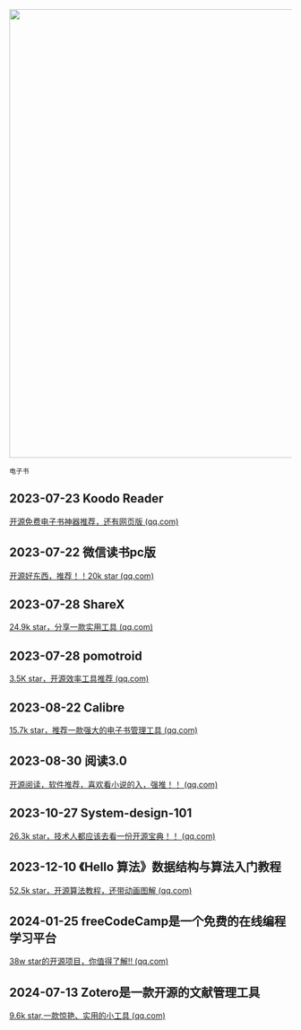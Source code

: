 <img src="https://img.picui.cn/free/2024/10/15/670e07de8c1a1.png" width="800" />  

<small>电子书</small>


## 2023-07-23 Koodo Reader 

[开源免费电子书神器推荐，还有网页版 (qq.com)](https://mp.weixin.qq.com/s?__biz=MzU4MjY3Mzc3OQ==&mid=2247486656&idx=1&sn=5499a53d86637a3d8a0ac178168da68d&chksm=fdb5f8dccac271cabb18e768a0a97139f13ef1c3f312ad2a4a6f621d4f2180fe32b106b5a312&token=1471711010&lang=zh_CN#rd)

## 2023-07-22  微信读书pc版

[开源好东西，推荐！！20k star (qq.com)](https://mp.weixin.qq.com/s?__biz=MzU4MjY3Mzc3OQ==&mid=2247486627&idx=4&sn=166efa7b330e3fdefc54e2ea492a0215&chksm=fdb5f8bfcac271a933e3383bc92eacd191bc48f4698a53f10323886a658ada0ab8e189517268&token=1471711010&lang=zh_CN#rd)

## 2023-07-28 ShareX

[24.9k star，分享一款实用工具 (qq.com)](https://mp.weixin.qq.com/s?__biz=MzU4MjY3Mzc3OQ==&mid=2247486773&idx=2&sn=b81778dac47892767fdad80bfc949925&chksm=fdb5f929cac2703f380b89096b30669777508e370c23c0810d06d0a442f6a72bfdaa32bd0129&token=1471711010&lang=zh_CN#rd)

## 2023-07-28 pomotroid

[3.5K star，开源效率工具推荐 (qq.com)](https://mp.weixin.qq.com/s?__biz=MzU4MjY3Mzc3OQ==&mid=2247486773&idx=1&sn=d7bc8d215be5570702a8cfda5a02bea1&chksm=fdb5f929cac2703f0d0276a48d986069b621661f911549576135514564a7cd882de24d516fcb&token=1471711010&lang=zh_CN#rd)

## 2023-08-22 Calibre

[15.7k star，推荐一款强大的电子书管理工具](https://mp.weixin.qq.com/s?__biz=MzU4MjY3Mzc3OQ==&mid=2247487346&idx=2&sn=4820a9d86ea850df748dc61198d2b79f&chksm=fdb5fb6ecac272786df1e646b403e7d7c009e4ddd4e91d8edf1f1079e2c3cdd9acc2ca181b67&token=1471711010&lang=zh_CN#rd)[ (qq.com)](https://mp.weixin.qq.com/s?__biz=MzU4MjY3Mzc3OQ==&mid=2247487346&idx=2&sn=4820a9d86ea850df748dc61198d2b79f&chksm=fdb5fb6ecac272786df1e646b403e7d7c009e4ddd4e91d8edf1f1079e2c3cdd9acc2ca181b67&token=1471711010&lang=zh_CN#rd)

## 2023-08-30 阅读3.0

[开源阅读，软件推荐，喜欢看小说的入，强推！！ (qq.com)](https://mp.weixin.qq.com/s?__biz=MzU4MjY3Mzc3OQ==&mid=2247487526&idx=3&sn=95607dd436bcdc7a5e34922709fa9833&chksm=fdb5e43acac26d2c21f6e1f8bcd3f9d989ce697c6dd918eb2c5eb24f91539029351af75f06d6&token=1471711010&lang=zh_CN#rd)

## 2023-10-27 System-design-101 

[26.3k star，技术人都应该去看一份开源宝典！！ (qq.com)](https://mp.weixin.qq.com/s?__biz=MzU4MjY3Mzc3OQ==&mid=2247488912&idx=1&sn=6b5009ab39153ea9e3f7525917018869&chksm=fdb5e18ccac2689aa3c097c1046074ea9408009d9c079eb984339c8f5fc4963ce2a168b0a7c6&token=1471711010&lang=zh_CN#rd)

## 2023-12-10 《Hello 算法》数据结构与算法入门教程

[52.5k star，开源算法教程，还带动画图解 (qq.com)](https://mp.weixin.qq.com/s?__biz=MzU4MjY3Mzc3OQ==&mid=2247489522&idx=2&sn=53faadd5dc697bda05eded1bc29c25e3&chksm=fdb5e3eecac26af83de84664fb45ccc1cc68fca53cb6be209c98da9a34eebf183170d2219153&token=1471711010&lang=zh_CN#rd)

## 2024-01-25 freeCodeCamp是一个免费的在线编程学习平台

[38w star的开源项目，你值得了解!! (qq.com)](https://mp.weixin.qq.com/s?__biz=MzU4MjY3Mzc3OQ==&mid=2247490005&idx=2&sn=581f3499893fd8ef275894375b9dde35&chksm=fdb5edc9cac264df540369d4fec124694b3e0caaa602b71be6465745a851000bd539b666eb45&token=1471711010&lang=zh_CN#rd)

## 2024-07-13 Zotero是一款开源的文献管理工具

[9.6k star,一款惊艳、实用的小工具 (qq.com)](https://mp.weixin.qq.com/s?__biz=MzU4MjY3Mzc3OQ==&mid=2247492293&idx=1&sn=c137d0fe204047ba0cb25b2a2c699811&chksm=fdb616d9cac19fcfefb951d4ab9932bb3444d05523f1580e5ebbe5ed25850ef2576b8239725a&token=1387101140&lang=zh_CN#rd)